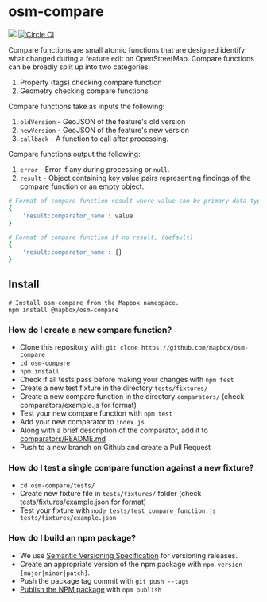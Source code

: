 # osm-compare


![](https://img.shields.io/npm/v/@mapbox/osm-compare.svg)
[![Circle CI](https://circleci.com/gh/mapbox/osm-compare.svg?style=svg)](https://circleci.com/gh/mapbox/osm-compare)


Compare functions are small atomic functions that are designed identify what changed during a feature edit on OpenStreetMap. Compare functions can be broadly split up into two categories:

1. Property (tags) checking compare function
2. Geometry checking compare functions

Compare functions take as inputs the following:

1. `oldVersion` - GeoJSON of the feature's old version
2. `newVersion` - GeoJSON of the feature's new version
3. `callback` - A function to call after processing.

Compare functions output the following:

1. `error` - Error if any during processing or `null`.
2. `result` - Object containing key value pairs representing findings of the compare function or an empty object.

```sh
# Format of compare function result where value can be primary data types or objects
{
    'result:comparator_name': value
}

# Format of compare function if no result, (default)
{
    'result:comparator_name': {}
}

```

## Install

```
# Install osm-compare from the Mapbox namespace.
npm install @mapbox/osm-compare
```


### How do I create a new compare function?
* Clone this repository with `git clone https://github.com/mapbox/osm-compare`
* `cd osm-compare`
* `npm install`
* Check if all tests pass before making your changes with `npm test`
* Create a new test fixture in the directory `tests/fixtures/`
* Create a new compare function in the directory `comparators/` (check comparators/example.js for format)
* Test your new compare function with `npm test`
* Add your new comparator to `index.js`
* Along with a brief description of the comparator, add it to [comparators/README.md](https://github.com/mapbox/osm-compare/blob/master/comparators/README.md)
* Push to a new branch on Github and create a Pull Request

### How do I test a single compare function against a new fixture?
* `cd osm-compare/tests/`
* Create new fixture file in `tests/fixtures/` folder (check tests/fixtures/example.json for format)
* Test your fixture with `node tests/test_compare_function.js tests/fixtures/example.json`


### How do I build an npm package?
- We use [Semantic Versioning Specification](http://semver.org/) for versioning releases.
- Create an appropriate version of the npm package with `npm version [major|minor|patch]`.
- Push the package tag commit with `git push --tags`
- [Publish the NPM package](https://www.npmjs.com/package/osm-compare) with `npm publish`
